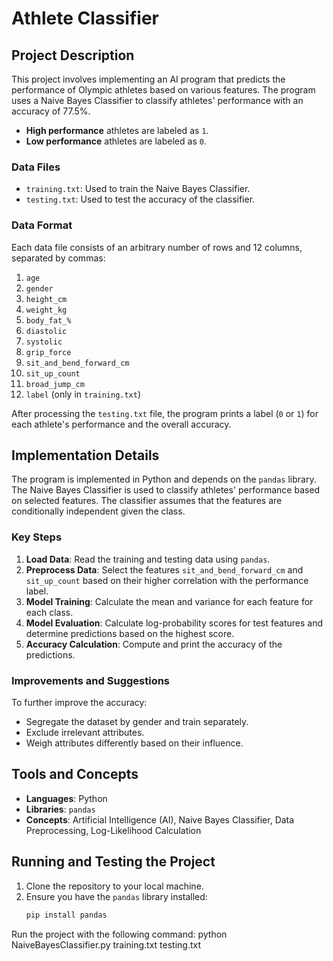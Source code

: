 # Athlete Classifier

## Project Description

This project involves implementing an AI program that predicts the performance of Olympic athletes based on various features. The program uses a Naive Bayes Classifier to classify athletes' performance with an accuracy of 77.5%.

- **High performance** athletes are labeled as `1`.
- **Low performance** athletes are labeled as `0`.

### Data Files

- `training.txt`: Used to train the Naive Bayes Classifier.
- `testing.txt`: Used to test the accuracy of the classifier.

### Data Format

Each data file consists of an arbitrary number of rows and 12 columns, separated by commas:
1. `age`
2. `gender`
3. `height_cm`
4. `weight_kg`
5. `body_fat_%`
6. `diastolic`
7. `systolic`
8. `grip_force`
9. `sit_and_bend_forward_cm`
10. `sit_up_count`
11. `broad_jump_cm`
12. `label` (only in `training.txt`)

After processing the `testing.txt` file, the program prints a label (`0` or `1`) for each athlete's performance and the overall accuracy.

## Implementation Details

The program is implemented in Python and depends on the `pandas` library. The Naive Bayes Classifier is used to classify athletes' performance based on selected features. The classifier assumes that the features are conditionally independent given the class.

### Key Steps

1. **Load Data**: Read the training and testing data using `pandas`.
2. **Preprocess Data**: Select the features `sit_and_bend_forward_cm` and `sit_up_count` based on their higher correlation with the performance label.
3. **Model Training**: Calculate the mean and variance for each feature for each class.
4. **Model Evaluation**: Calculate log-probability scores for test features and determine predictions based on the highest score.
5. **Accuracy Calculation**: Compute and print the accuracy of the predictions.

### Improvements and Suggestions

To further improve the accuracy:
- Segregate the dataset by gender and train separately.
- Exclude irrelevant attributes.
- Weigh attributes differently based on their influence.

## Tools and Concepts

- **Languages**: Python
- **Libraries**: `pandas`
- **Concepts**: Artificial Intelligence (AI), Naive Bayes Classifier, Data Preprocessing, Log-Likelihood Calculation

## Running and Testing the Project

1. Clone the repository to your local machine.
2. Ensure you have the `pandas` library installed:
   ```bash
   pip install pandas


Run the project with the following command:
python NaiveBayesClassifier.py training.txt testing.txt